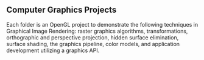 ## Computer Graphics Projects

Each folder is an OpenGL project to demonstrate the following techniques in Graphical Image Rendering: raster graphics algorithms, transformations, orthographic and perspective projection, hidden surface elimination, surface shading, the graphics pipeline, color models, and application development utilizing a graphics API.
